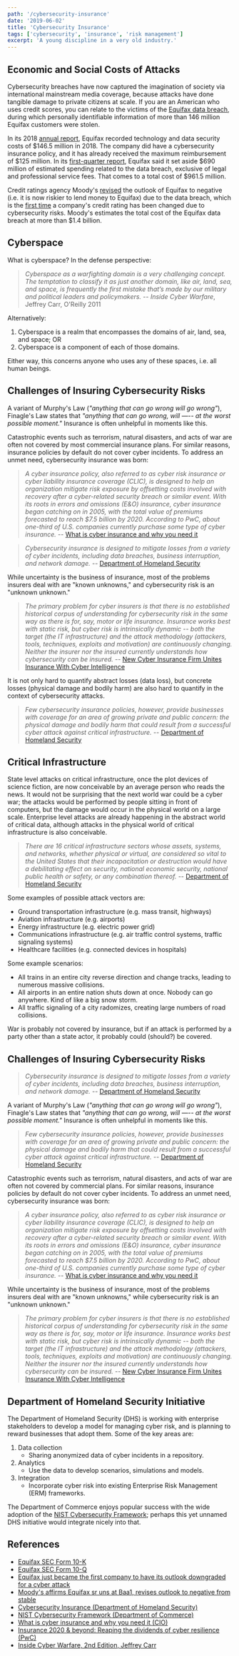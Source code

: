 ```yaml
---
path: '/cybersecurity-insurance'
date: '2019-06-02'
title: 'Cybersecurity Insurance'
tags: ['cybersecurity', 'insurance', 'risk management']
excerpt: 'A young discipline in a very old industry.'
---
```

## Economic and Social Costs of Attacks
Cybersecurity breaches have now captured the imagination of society via international mainstream media coverage, because attacks have done tangible damage to private citizens at scale. If you are an American who uses credit scores, you can relate to the victims of the [Equifax data breach](https://www.ftc.gov/equifax-data-breach), during which personally identifiable information of more than 146 million Equifax customers were stolen.

In its 2018 [annual report](https://otp.tools.investis.com/clients/us/equifax/SEC/sec-show.aspx?Type=html&FilingId=13243973&CIK=0000033185&Index=10000), Equifax recorded technology and data security costs of $146.5 million in 2018. The company did have a cybersecurity insurance policy, and it has already received the maximum reimbursement of $125 million. In its [first-quarter report](https://otp.tools.investis.com/clients/Thatus/equifax/SEC/sec-show.aspx?Type=html&FilingId=13421771&CIK=0000033185&Index=10000), Equifax said it set aside $690 million of estimated spending related to the data breach, exclusive of legal and professional service fees. That comes to a total cost of $961.5 million.

Credit ratings agency Moody's [revised](https://www.moodys.com/research/Moodys-affirms-Equifax-sr-uns-at-Baa1-revises-outlook-to--PR_400804) the outlook of Equifax to negative (i.e. it is now riskier to lend money to Equifax) due to the data breach, which is the [first time](https://www.cnbc.com/2019/05/22/moodys-downgrades-equifax-outlook-to-negative-cites-cybersecurity.html) a company's credit rating has been changed due to cybersecurity risks. Moody's estimates the total cost of the Equifax data breach at more than $1.4 billion.

## Cyberspace
What is cyberspace? In the defense perspective:

> _Cyberspace as a warfighting domain is a very challenging concept. The temptation to classify it as just another domain, like air, land, sea, and space, is frequently the first mistake that’s made by our military and political leaders and policymakers._
-- _Inside Cyber Warfare_, Jeffrey Carr, O'Reilly 2011

Alternatively:
1. Cyberspace is a realm that encompasses the domains of air, land, sea, and space; OR
2. Cyberspace is a component of each of those domains.

Either way, this concerns anyone who uses any of these spaces, i.e. all human beings.

## Challenges of Insuring Cybersecurity Risks
A variant of Murphy's Law (_"anything that can go wrong will go wrong"_), Finagle's Law states that _"anything that can go wrong, will —-- at the worst possible moment."_ Insurance is often unhelpful in moments like this.

Catastrophic events such as terrorism, natural disasters, and acts of war are often not covered by most commercial insurance plans. For similar reasons, insurance policies by default do not cover cyber incidents. To address an unmet need, cybersecurity insurance was born:

> _A cyber insurance policy, also referred to as cyber risk insurance or cyber liability insurance coverage (CLIC), is designed to help an organization mitigate risk exposure by offsetting costs involved with recovery after a cyber-related security breach or similar event. With its roots in errors and omissions (E&O) insurance, cyber insurance began catching on in 2005, with the total value of premiums forecasted to reach $7.5 billion by 2020. According to PwC, about one-third of U.S. companies currently purchase some type of cyber insurance._
-- [What is cyber insurance and why you need it](https://www.cio.com/article/3065655/what-is-cyber-insurance-and-why-you-need-it.html)

> _Cybersecurity insurance is designed to mitigate losses from a variety of cyber incidents, including data breaches, business interruption, and network damage._
-- [Department of Homeland Security](https://www.dhs.gov/cisa/cybersecurity-insurance)

While uncertainty is the business of insurance, most of the problems insurers deal with are "known unknowns," and cybersecurity risk is an "unknown unknown."

> _The primary problem for cyber insurers is that there is no established historical corpus of understanding for cybersecurity risk in the same way as there is for, say, motor or life insurance. Insurance works best with static risk, but cyber risk is intrinsically dynamic -- both the target (the IT infrastructure) and the attack methodology (attackers, tools, techniques, exploits and motivation) are continuously changing. Neither the insurer nor the insured currently understands how cybersecurity can be insured._
-- [New Cyber Insurance Firm Unites Insurance With Cyber Intelligence](https://www.securityweek.com/new-cyber-insurance-firm-unites-insurance-cyber-intelligence)

It is not only hard to quantify abstract losses (data loss), but concrete losses (physical damage and bodily harm) are also hard to quantify in the context of cybersecurity attacks.

> _Few cybersecurity insurance policies, however, provide businesses with coverage for an area of growing private and public concern: the physical damage and bodily harm that could result from a successful cyber attack against critical infrastructure._
-- [Department of Homeland Security](https://www.dhs.gov/cisa/cybersecurity-insurance)

## Critical Infrastructure
State level attacks on critical infrastructure, once the plot devices of science fiction, are now conceivable by an average person who reads the news. It would not be surprising that the next world war could be a cyber war; the attacks would be performed by people sitting in front of computers, but the damage would occur in the physical world on a large scale. Enterprise level attacks are already happening in the abstract world of critical data, although attacks in the physical world of critical infrastructure is also conceivable.

> _There are 16 critical infrastructure sectors whose assets, systems, and networks, whether physical or virtual, are considered so vital to the United States that their incapacitation or destruction would have a debilitating effect on security, national economic security, national public health or safety, or any combination thereof._
-- [Department of Homeland Security](https://www.dhs.gov/cisa/critical-infrastructure-sectors)

Some examples of possible attack vectors are:
- Ground transportation infrastructure (e.g. mass transit, highways)
- Aviation infrastructure (e.g. airports)
- Energy infrastructure (e.g. electric power grid)
- Communications infrastructure (e.g. air traffic control systems, traffic signaling systems)
- Healthcare facilities (e.g. connected devices in hospitals)

Some example scenarios:
- All trains in an entire city reverse direction and change tracks, leading to numerous massive collisions.
- All airports in an entire nation shuts down at once. Nobody can go anywhere. Kind of like a big snow storm.
- All traffic signaling of a city radomizes, creating large numbers of road collisions.

War is probably not covered by insurance, but if an attack is performed by a party other than a state actor, it probably could (should?) be covered.

## Challenges of Insuring Cybersecurity Risks
> _Cybersecurity insurance is designed to mitigate losses from a variety of cyber incidents, including data breaches, business interruption, and network damage._
-- [Department of Homeland Security](https://www.dhs.gov/cisa/cybersecurity-insurance)

A variant of Murphy's Law (_"anything that can go wrong will go wrong"_), Finagle's Law states that _"anything that can go wrong, will —-- at the worst possible moment."_ Insurance is often unhelpful in moments like this.

> _Few cybersecurity insurance policies, however, provide businesses with coverage for an area of growing private and public concern: the physical damage and bodily harm that could result from a successful cyber attack against critical infrastructure._
-- [Department of Homeland Security](https://www.dhs.gov/cisa/cybersecurity-insurance)

Catastrophic events such as terrorism, natural disasters, and acts of war are often not covered by commercial plans. For similar reasons, insurance policies by default do not cover cyber incidents. To address an unmet need, cybersecurity insurance was born:

> _A cyber insurance policy, also referred to as cyber risk insurance or cyber liability insurance coverage (CLIC), is designed to help an organization mitigate risk exposure by offsetting costs involved with recovery after a cyber-related security breach or similar event. With its roots in errors and omissions (E&O) insurance, cyber insurance began catching on in 2005, with the total value of premiums forecasted to reach $7.5 billion by 2020. According to PwC, about one-third of U.S. companies currently purchase some type of cyber insurance._
-- [What is cyber insurance and why you need it](https://www.cio.com/article/3065655/what-is-cyber-insurance-and-why-you-need-it.html)

While uncertainty is the business of insurance, most of the problems insurers deal with are "known unknowns," while cybersecurity risk is an "unknown unknown."

> _The primary problem for cyber insurers is that there is no established historical corpus of understanding for cybersecurity risk in the same way as there is for, say, motor or life insurance. Insurance works best with static risk, but cyber risk is intrinsically dynamic -- both the target (the IT infrastructure) and the attack methodology (attackers, tools, techniques, exploits and motivation) are continuously changing. Neither the insurer nor the insured currently understands how cybersecurity can be insured._
-- [New Cyber Insurance Firm Unites Insurance With Cyber Intelligence](https://www.securityweek.com/new-cyber-insurance-firm-unites-insurance-cyber-intelligence)

## Department of Homeland Security Initiative
The Department of Homeland Security (DHS) is working with enterprise stakeholders to develop a model for managing cyber risk, and is planning to reward businesses that adopt them. Some of the key areas are:

1. Data collection
    - Sharing anonymized data of cyber incidents in a repository.
2. Analytics
    - Use the data to develop scenarios, simulations and models.
3. Integration 
    - Incorporate cyber risk into existing Enterprise Risk Management (ERM) frameworks.

The Department of Commerce enjoys popular success with the wide adoption of the [NIST Cybersecurity Framework](https://www.nist.gov/news-events/news/2018/04/nist-releases-version-11-its-popular-cybersecurity-framework); perhaps this yet unnamed DHS initiative would integrate nicely into that. 

## References
- [Equifax SEC Form 10-K](https://otp.tools.investis.com/clients/us/equifax/SEC/sec-show.aspx?Type=html&FilingId=13243973&CIK=0000033185&Index=10000)
- [Equifax SEC Form 10-Q](https://otp.tools.investis.com/clients/Thatus/equifax/SEC/sec-show.aspx?Type=html&FilingId=13421771&CIK=0000033185&Index=10000)
- [Equifax just became the first company to have its outlook downgraded for a cyber attack](https://www.cnbc.com/2019/05/22/moodys-downgrades-equifax-outlook-to-negative-cites-cybersecurity.html)
- [Moody's affirms Equifax sr uns at Baa1, revises outlook to negative from stable](https://www.moodys.com/research/Moodys-affirms-Equifax-sr-uns-at-Baa1-revises-outlook-to--PR_400804)
- [Cybersecurity Insurance (Department of Homeland Security)](https://www.dhs.gov/cisa/cybersecurity-insurance)
- [NIST Cybersecurity Framework (Department of Commerce)](https://www.nist.gov/cyberframework)
- [What is cyber insurance and why you need it (CIO)](https://www.cio.com/article/3065655/what-is-cyber-insurance-and-why-you-need-it.html)
- [Insurance 2020 & beyond: Reaping the dividends of cyber resilience (PwC)](https://www.pwc.com/gx/en/insurance/publications/assets/reaping-dividends-cyber-resilience.pdf)
- [Inside Cyber Warfare, 2nd Edition, Jeffrey Carr](http://shop.oreilly.com/product/0636920021490.do)